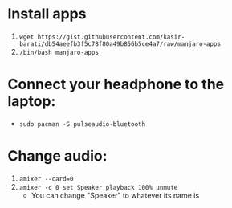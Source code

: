 # Install apps

1. `wget https://gist.githubusercontent.com/kasir-barati/db54aeefb3f5c78f80a49b856b5ce4a7/raw/manjaro-apps`
2. `/bin/bash manjaro-apps`

# Connect your headphone to the laptop:
  - `sudo pacman -S pulseaudio-bluetooth`

# Change audio:

1. `amixer --card=0`
2. `amixer -c 0 set Speaker playback 100% unmute`
   - You can change "Speaker" to whatever its name is
